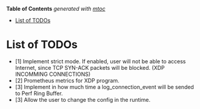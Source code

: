 <!-- START OF TOC !DO NOT EDIT THIS CONTENT MANUALLY-->
**Table of Contents**  *generated with [mtoc](https://github.com/containerscrew/mtoc)*
- [List of TODOs](#list-of-todos)
<!-- END OF TOC -->
# List of TODOs

- [1] Implement strict mode. If enabled, user will not be able to access Internet, since TCP SYN-ACK packets will be blocked. (XDP INCOMMING CONNECTIONS)
- [2] Prometheus metrics for XDP program.
- [3] Implement in how much time a log_connection_event will be sended to Perf Ring Buffer.
- [3] Allow the user to change the config in the runtime.
